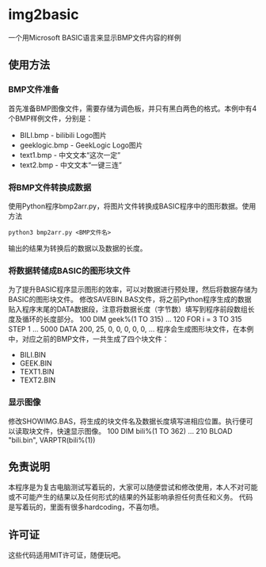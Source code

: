 # img2basic
一个用Microsoft BASIC语言来显示BMP文件内容的样例

## 使用方法

### BMP文件准备
首先准备BMP图像文件，需要存储为调色板，并只有黑白两色的格式。本例中有4个BMP样例文件，分别是：
  * BILI.bmp - bilibili Logo图片
  * geeklogic.bmp - GeekLogic Logo图片
  * text1.bmp - 中文文本“这次一定”
  * text2.bmp - 中文文本“一键三连”

### 将BMP文件转换成数据
使用Python程序bmp2arr.py，将图片文件转换成BASIC程序中的图形数据。使用方法

    python3 bmp2arr.py <BMP文件名>

输出的结果为转换后的数据以及数据的长度。

### 将数据转储成BASIC的图形块文件
为了提升BASIC程序显示图形的效率，可以对数据进行预处理，然后将数据存储为BASIC的图形块文件。
修改SAVEBIN.BAS文件，将之前Python程序生成的数据贴入程序末尾的DATA数据段，注意将数据长度（字节数）填写到程序前段数组长度及循环的长度部分。
    100 DIM geek%(1 TO 315)
    ...
    120 FOR i = 3 TO 315 STEP 1
    ...
    5000 DATA 200, 25, 0, 0, 0, 0, 0, ...
程序会生成图形块文件，在本例中，对应之前的BMP文件，一共生成了四个块文件：
 * BILI.BIN
 * GEEK.BIN
 * TEXT1.BIN
 * TEXT2.BIN

### 显示图像
修改SHOWIMG.BAS，将生成的块文件名及数据长度填写进相应位置。执行便可以读取块文件，快速显示图像。
    100 DIM bili%(1 TO 362)
    ...
    210 BLOAD "bili.bin", VARPTR(bili%(1))

## 免责说明
本程序是为复古电脑测试写着玩的，大家可以随便尝试和修改使用，本人不对可能或不可能产生的结果以及任何形式的结果的外延影响承担任何责任和义务。
代码是写着玩的，里面有很多hardcoding，不喜勿喷。

## 许可证
这些代码适用MIT许可证，随便玩吧。
